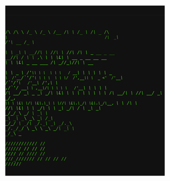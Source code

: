 <div width="fit-content" style="background-color:#111111">
<pre align="left" style="color: #41bd11;">


 __  __          ___    ___           ______  __                           ______   __            ____                                              ____                  ___      ___             
/\ \/\ \        /\_ \  /\_ \         /\__  _\/\ \                         /\__  _\ /\ \__        /\  _`\                                           /\  _`\              /'___\ __ /\_ \            
\ \ \_\ \     __\//\ \ \//\ \     ___\/_/\ \/\ \ \___      __   _ __    __\/_/\ \/ \ \ ,_\   ____\ \ \L\ \     __     _ __    __       __      ____\ \ \L\ \_ __   ___ /\ \__//\_\\//\ \      __   
 \ \  _  \  /'__`\\ \ \  \ \ \   / __`\ \ \ \ \ \  _ `\  /'__`\/\`'__\/'__`\ \ \ \  \ \ \/  /',__\\ \  _ <'  /'__`\  /\`'__\/'__`\   /'__`\   /',__\\ \ ,__/\`'__\/ __`\ \ ,__\/\ \ \ \ \   /'__`\ 
  \ \ \ \ \/\  __/ \_\ \_ \_\ \_/\ \L\ \ \ \ \ \ \ \ \ \/\  __/\ \ \//\  __/  \_\ \__\ \ \_/\__, `\\ \ \L\ \/\ \L\.\_\ \ \//\ \L\.\_/\ \L\.\_/\__, `\\ \ \/\ \ \//\ \L\ \ \ \_/\ \ \ \_\ \_/\  __/ 
   \ \_\ \_\ \____\/\____\/\____\ \____/  \ \_\ \ \_\ \_\ \____\\ \_\\ \____\ /\_____\\ \__\/\____/ \ \____/\ \__/.\_\\ \_\\ \__/.\_\ \__/.\_\/\____/ \ \_\ \ \_\\ \____/\ \_\  \ \_\/\____\ \____\
    \/_/\/_/\/____/\/____/\/____/\/___/    \/_/  \/_/\/_/\/____/ \/_/ \/____/ \/_____/ \/__/\/___/   \/___/  \/__/\/_/ \/_/ \/__/\/_/\/__/\/_/\/___/   \/_/  \/_/ \/___/  \/_/   \/_/\/____/\/____/
                                                                                                                                                                                                   
                                                                                                                                                                                              
</pre>
</div>
